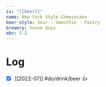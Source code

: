 ```yaml
---
is: "[[beer]]"
name: New York Style Cheesecake
beer-style: Sour - Smoothie - Pastry
brewery: Youse Guys
abv: 5.2
---
```

# Log
- [x] [[2022-07]] #do/drink/beer 👍
